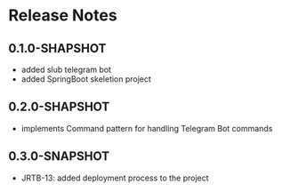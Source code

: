 # Release Notes

## 0.1.0-SHAPSHOT 

* added slub telegram bot
* added SpringBoot skeletion project

## 0.2.0-SHAPSHOT

* implements Command pattern for handling Telegram Bot commands


## 0.3.0-SNAPSHOT

*   JRTB-13: added deployment process to the project